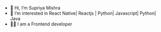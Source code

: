 - 👋 Hi, I’m Supriya Mishra
- 👀 I’m interested in React Native| Reactjs | Python| Javascript| Python| Java
- 👨‍💻 I am a Frontend developer


